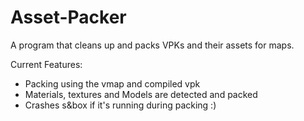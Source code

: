 # Asset-Packer
A program that cleans up and packs VPKs and their assets for maps.

Current Features:
* Packing using the vmap and compiled vpk
* Materials, textures and Models are detected and packed
* Crashes s&box if it's running during packing :)
